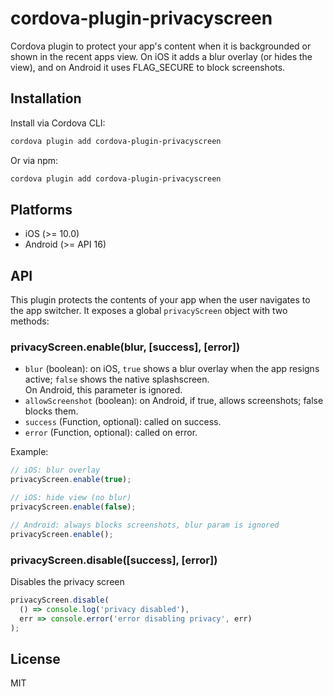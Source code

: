 # cordova-plugin-privacyscreen

Cordova plugin to protect your app's content when it is backgrounded or shown in the recent apps view.
On iOS it adds a blur overlay (or hides the view), and on Android it uses FLAG_SECURE to block screenshots.

## Installation
Install via Cordova CLI:
```bash
cordova plugin add cordova-plugin-privacyscreen
```

Or via npm:
```bash
cordova plugin add cordova-plugin-privacyscreen
```

## Platforms
- iOS (>= 10.0)
- Android (>= API 16)

## API
This plugin protects the contents of your app when the user navigates to the app switcher.
It exposes a global `privacyScreen` object with two methods:

### privacyScreen.enable(blur, [success], [error])
- `blur` (boolean): on iOS, `true` shows a blur overlay when the app resigns active; `false` shows the native splashscreen.  
  On Android, this parameter is ignored.
- `allowScreenshot` (boolean): on Android, if true, allows screenshots; false blocks them.
- `success` (Function, optional): called on success.  
- `error` (Function, optional): called on error.

Example:
```js
// iOS: blur overlay
privacyScreen.enable(true);

// iOS: hide view (no blur)
privacyScreen.enable(false);

// Android: always blocks screenshots, blur param is ignored
privacyScreen.enable(); 
```

### privacyScreen.disable([success], [error])
Disables the privacy screen

```js
privacyScreen.disable(
  () => console.log('privacy disabled'),
  err => console.error('error disabling privacy', err)
);
```

## License
MIT